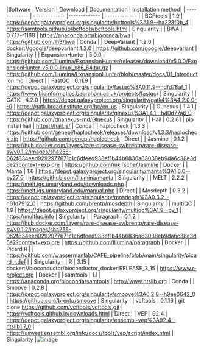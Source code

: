 
|Software	| Version	| Download	| Documentation	| Installation method|
| ------------- | ------------- |------------- | ------------- |
|	BCFtools	|	1.9	|	https://depot.galaxyproject.org/singularity/bcftools%3A1.9--ha228f0b_4	|	https://samtools.github.io/bcftools/bcftools.html	|	Singularity	|
|	BWA	|	0.7.17-r1188	|	https://anaconda.org/bioconda/bwa	|	https://github.com/lh3/bwa	|	Conda	|
|	DeepVariant	|	1.2.0	|	docker://google/deepvariant:1.2.0	|	https://github.com/google/deepvariant	|	Singularity	|
|	ExpansionHunter	|	5.0.0	|	https://github.com/Illumina/ExpansionHunter/releases/download/v5.0.0/ExpansionHunter-v5.0.0-linux_x86_64.tar.gz	|	https://github.com/Illumina/ExpansionHunter/blob/master/docs/01_Introduction.md	|	Direct	|
|	FastQC	|	0.11.9	|	https://depot.galaxyproject.org/singularity/fastqc%3A0.11.9--hdfd78af_1	|	https://www.bioinformatics.babraham.ac.uk/projects/fastqc/	|	Singularity	|
|	GATK	|	4.2.0	|	https://depot.galaxyproject.org/singularity/gatk4%3A4.2.0.0--0	|	https://gatk.broadinstitute.org/hc/en-us	|	Singularity	|
|	GLnexus	|	1.4.1	|	https://depot.galaxyproject.org/singularity/glnexus%3A1.4.1--h40d77a6_0	|	https://github.com/dnanexus-rnd/Glnexus	|	Singularity	|
|	Hail	|	0.2.61	|	pip install hail	|	https://hail.is/	|	Conda	|
|	haplocheck	|	1.3.3	|	https://github.com/genepi/haplocheck/releases/download/v1.3.3/haplocheck.zip	|	https://github.com/genepi/haplocheck	|	Direct	|
|	Jasmine	|	0.1.2	|	https://hub.docker.com/layers/rare-disease-sv/brentp/rare-disease-sv/v0.1.2/images/sha256-062f834eed9292977671c1c6dfeed938ef1b44b6836a63038eb9da6c38e3d5e2?context=explore	|	https://github.com/mkirsche/Jasmine	|	Docker	|
|	Manta	|	1.6	|	https://depot.galaxyproject.org/singularity/manta%3A1.6.0--py27_0	|	https://github.com/Illumina/manta	|	Singularity	|
|	MELT	|	2.2.2	|	https://melt.igs.umaryland.edu/downloads.php	|	https://melt.igs.umaryland.edu/manual.php	|	Direct	|
|	Mosdepth	|	0.3.2	|	https://depot.galaxyproject.org/singularity/mosdepth%3A0.3.2--h01d7912_0	|	https://github.com/brentp/mosdepth	|	Singularity	|
|	multiQC	|	1.9	|	https://depot.galaxyproject.org/singularity/multiqc%3A1.9--py_1	|	https://multiqc.info	|	Singularity	|
|	Paragraph	|	0.1.2	|	https://hub.docker.com/layers/rare-disease-sv/brentp/rare-disease-sv/v0.1.2/images/sha256-062f834eed9292977671c1c6dfeed938ef1b44b6836a63038eb9da6c38e3d5e2?context=explore	|	https://github.com/Illumina/paragraph	|	Docker	|
|	Picard R	|		|	https://github.com/wassermanlab/CAFE_pipeline/blob/main/singularity/picard_r.def	|		|	Singularity	|
|	R	|	3.15	|	docker://bioconductor/bioconductor_docker:RELEASE_3_15	|	https://www.r-project.org	|	Docker	|
|	samtools	|	1.1	|	https://anaconda.org/bioconda/samtools	|	http://www.htslib.org	|	Conda	|
|	Smoove	|	0.2.8	|	https://depot.galaxyproject.org/singularity/smoove%3A0.2.8--h9ee0642_0	|	https://github.com/brentp/smoove	|	Singularity	|
|	vcftools	|	0.1.16	|	git clone https://github.com/vcftools/vcftools.git	|	https://vcftools.github.io/downloads.html	|	Direct	|
|	VEP	|	92.4	|	https://depot.galaxyproject.org/singularity/ensembl-vep%3A92.4--htslib1.7_0	|	https://uswest.ensembl.org/info/docs/tools/vep/script/index.html	|	Singularity	|![image](https://user-images.githubusercontent.com/54953390/190031299-e776ce4f-98a1-4b98-8adf-f6661812afa4.png)
